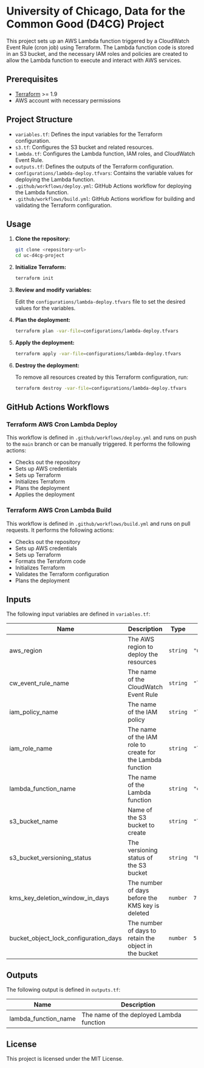 # University of Chicago, Data for the Common Good (D4CG) Project

This project sets up an AWS Lambda function triggered by a CloudWatch Event Rule (cron job) using Terraform. The Lambda function code is stored in an S3 bucket, and the necessary IAM roles and policies are created to allow the Lambda function to execute and interact with AWS services.

## Prerequisites

- [Terraform](https://www.terraform.io/downloads.html) >= 1.9
- AWS account with necessary permissions

## Project Structure

- `variables.tf`: Defines the input variables for the Terraform configuration.
- `s3.tf`: Configures the S3 bucket and related resources.
- `lambda.tf`: Configures the Lambda function, IAM roles, and CloudWatch Event Rule.
- `outputs.tf`: Defines the outputs of the Terraform configuration.
- `configurations/lambda-deploy.tfvars`: Contains the variable values for deploying the Lambda function.
- `.github/workflows/deploy.yml`: GitHub Actions workflow for deploying the Lambda function.
- `.github/workflows/build.yml`: GitHub Actions workflow for building and validating the Terraform configuration.

## Usage

1. **Clone the repository:**

    ```sh
    git clone <repository-url>
    cd uc-d4cg-project
    ```

2. **Initialize Terraform:**

    ```sh
    terraform init
    ```

3. **Review and modify variables:**

    Edit the `configurations/lambda-deploy.tfvars` file to set the desired values for the variables.

4. **Plan the deployment:**

    ```sh
    terraform plan -var-file=configurations/lambda-deploy.tfvars
    ```

5. **Apply the deployment:**

    ```sh
    terraform apply -var-file=configurations/lambda-deploy.tfvars
    ```

6. **Destroy the deployment:**

    To remove all resources created by this Terraform configuration, run:

    ```sh
    terraform destroy -var-file=configurations/lambda-deploy.tfvars
    ```

## GitHub Actions Workflows

### Terraform AWS Cron Lambda Deploy

This workflow is defined in `.github/workflows/deploy.yml` and runs on push to the `main` branch or can be manually triggered. It performs the following actions:

- Checks out the repository
- Sets up AWS credentials
- Sets up Terraform
- Initializes Terraform
- Plans the deployment
- Applies the deployment

### Terraform AWS Cron Lambda Build

This workflow is defined in `.github/workflows/build.yml` and runs on pull requests. It performs the following actions:

- Checks out the repository
- Sets up AWS credentials
- Sets up Terraform
- Formats the Terraform code
- Initializes Terraform
- Validates the Terraform configuration
- Plans the deployment

## Inputs

The following input variables are defined in `variables.tf`:

| Name | Description | Type | Default | Required |
|------|-------------|------|---------|:--------:|
| aws_region | The AWS region to deploy the resources | `string` | `"us-east-1"` | no |
| cw_event_rule_name | The name of the CloudWatch Event Rule | `string` | `"lambda_cron_event_rule"` | no |
| iam_policy_name | The name of the IAM policy | `string` | `"lambda_permissions_policy"` | no |
| iam_role_name | The name of the IAM role to create for the Lambda function | `string` | `"lambda_execution_role"` | no |
| lambda_function_name | The name of the Lambda function | `string` | `"cron_lambda_function"` | no |
| s3_bucket_name | Name of the S3 bucket to create | `string` | `"lambda-code-bucket"` | no |
| s3_bucket_versioning_status | The versioning status of the S3 bucket | `string` | `"Enabled"` | no |
| kms_key_deletion_window_in_days | The number of days before the KMS key is deleted | `number` | `7` | no |
| bucket_object_lock_configuration_days | The number of days to retain the object in the bucket | `number` | `5` | no |

## Outputs

The following output is defined in `outputs.tf`:

| Name | Description |
|------|-------------|
| lambda_function_name | The name of the deployed Lambda function |

## License

This project is licensed under the MIT License.
